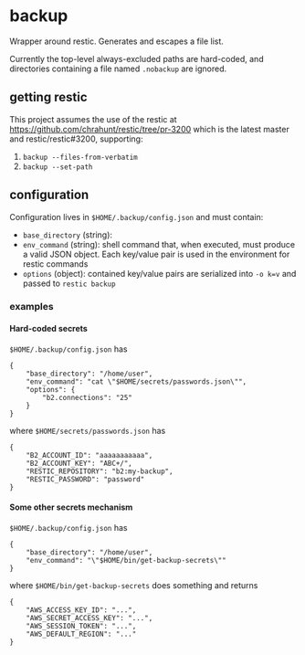 # backup

Wrapper around restic. Generates and escapes a file list.

Currently the top-level always-excluded paths are hard-coded, and directories
containing a file named `.nobackup` are ignored.

## getting restic

This project assumes the use of the restic at
https://github.com/chrahunt/restic/tree/pr-3200 which is the latest master
and restic/restic#3200, supporting:

1. `backup --files-from-verbatim`
2. `backup --set-path`

## configuration

Configuration lives in `$HOME/.backup/config.json` and must contain:

- `base_directory` (string):
- `env_command` (string): shell command that, when executed, must produce a
  valid JSON object. Each key/value pair is used in the environment for restic
  commands
- `options` (object): contained key/value pairs are serialized into `-o k=v`
  and passed to `restic backup`

### examples

#### Hard-coded secrets

`$HOME/.backup/config.json` has

```
{
    "base_directory": "/home/user",
    "env_command": "cat \"$HOME/secrets/passwords.json\"",
    "options": {
        "b2.connections": "25"
    }
}
```

where `$HOME/secrets/passwords.json` has

```
{
    "B2_ACCOUNT_ID": "aaaaaaaaaaa",
    "B2_ACCOUNT_KEY": "ABC+/",
    "RESTIC_REPOSITORY": "b2:my-backup",
    "RESTIC_PASSWORD": "password"
}
```

#### Some other secrets mechanism

`$HOME/.backup/config.json` has

```
{
    "base_directory": "/home/user",
    "env_command": "\"$HOME/bin/get-backup-secrets\""
}
```

where `$HOME/bin/get-backup-secrets` does something and returns

```
{
    "AWS_ACCESS_KEY_ID": "...",
    "AWS_SECRET_ACCESS_KEY": "...",
    "AWS_SESSION_TOKEN": "...",
    "AWS_DEFAULT_REGION": "..."
}
```
